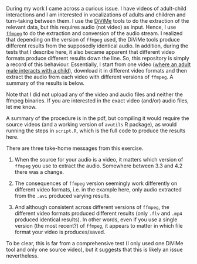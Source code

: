 During my work I came across a curious issue. I have videos of adult-child interactions and I am interested in vocalizations of adults and children and turn-taking between them. I use the [DiViMe](https://github.com/srvk/DiViMe) tools to do the extraction of the relevant data, but this requires audio (not video) as input. Hence, I use [`ffmpeg`](https://www.ffmpeg.org/) to do the extraction and conversion of the audio stream. I realized that depending on the version of `ffmpeg` used, the DiViMe tools produce different results from the supposedly identical audio. In addition, during the tests that I describe here, it also became apparent that different video formats produce different results down the line. So, this repository is simply a record of this behaviour. Essentially, I start from one video ([where an adult male interacts with a child](https://www.youtube.com/watch?v=Yn8j4XRxSck)), download it in different video formats and then extract the audio from each video with different versions of `ffmpeg`. A summary of the results is below. 

Note that I did not upload any of the video and audio files and neither the ffmpeg binaries. If you are interested in the exact video (and/or) audio files, let me know. 

A summary of the procedure is in the pdf, but compiling it would require the source videos (and a working version of `avutils` R package), as would running the steps in `script.R`, which is the full code to produce the results here.

There are three take-home messages from this exercise.

1) When the source for your audio is a video, it matters which version of `ffmpeg` you use to extract the audio. Somewhere between 3.3 and 4.2 there was a change.

2) The consequences of `ffmpeg` version seemingly work differently on different video formats, i.e. in the example here, only audio extracted from the `.avi` produced varying results.

3) And although consistent across different versions of `ffmpeg`, the different video formats produced different results (only `.flv` and `.mp4` produced identical results). In other words, even if you use a single version (the most recent?) of `ffmpeg`, it appears to matter in which file format your video is produces/saved.

To be clear, this is far from a comprehensive test (I only used one DiViMe tool and only one source video), but it suggests that this is likely an issue nevertheless.
